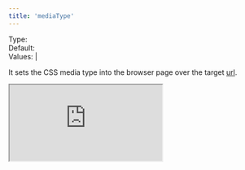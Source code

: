 ```yaml
---
title: 'mediaType'
---
```


Type: <Type children='<string>'/><br/>
Default: <Type children="'screen'"/><br/>
Values: <TypeContainer><Type children="'screen'"/> | <Type children="'print'"/></TypeContainer>

It sets the CSS media type into the browser page over the target [url](/docs/api/parameters/url).

<Iframe src="https://cdn.microlink.io/pdf/alexmaccaw.pdf" />

<MultiCodeEditor languages={mqlCode('https://blog.alexmaccaw.com/advice-to-my-younger-self', { pdf: true, mediaType: 'screen' })} />

Normally you will combine this query parameter with [screenshot](/docs/api/parameters/screenshot) or [pdf](/docs/api/parameters/pdf).  If you are using [pdf](/docs/api/parameters/pdf), the default media type will be `'print'`.
